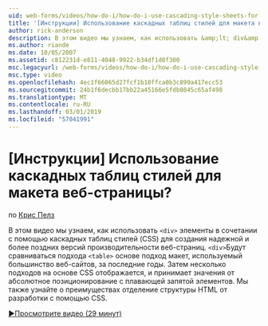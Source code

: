 ```yaml
---
uid: web-forms/videos/how-do-i/how-do-i-use-cascading-style-sheets-for-web-page-layout
title: '[Инструкции] Использование каскадных таблиц стилей для макета веб-страницы? | Документы Майкрософт'
author: rick-anderson
description: В этом видео мы узнаем, как использовать &amp;lt; div&amp;gt; элементы в сочетании с помощью каскадных таблиц стилей (CSS) для создания надежной и более поздних версий производительности web p...
ms.author: riande
ms.date: 10/05/2007
ms.assetid: c812231d-e811-4048-9922-b34df1d0f300
msc.legacyurl: /web-forms/videos/how-do-i/how-do-i-use-cascading-style-sheets-for-web-page-layout
msc.type: video
ms.openlocfilehash: 4ec1f66065d27fcf1b10ffca0b3c899a417ecc53
ms.sourcegitcommit: 24b1f6decbb17bb22a45166e5fdb0845c65af498
ms.translationtype: MT
ms.contentlocale: ru-RU
ms.lasthandoff: 03/01/2019
ms.locfileid: "57041991"
---
```

<a name="how-do-i-use-cascading-style-sheets-for-web-page-layout"></a>[Инструкции] Использование каскадных таблиц стилей для макета веб-страницы?
====================
по [Крис Пелз](https://twitter.com/chrispels)

В этом видео мы узнаем, как использовать `<div>` элементы в сочетании с помощью каскадных таблиц стилей (CSS) для создания надежной и более поздних версий производительности веб-страниц. `<div>`Будут сравниваться подхода `<table>` основе подход макет, используемый большинство веб-сайтов, за последние годы. Затем несколько подходов на основе CSS отображается, и принимает значения от абсолютное позиционирование с плавающей запятой элементов. Мы также узнайте о преимуществах отделение структуры HTML от разработки с помощью CSS.

[&#9654;Просмотрите видео (29 минут)](https://channel9.msdn.com/Blogs/ASP-NET-Site-Videos/how-do-i-use-cascading-style-sheets-for-web-page-layout)
